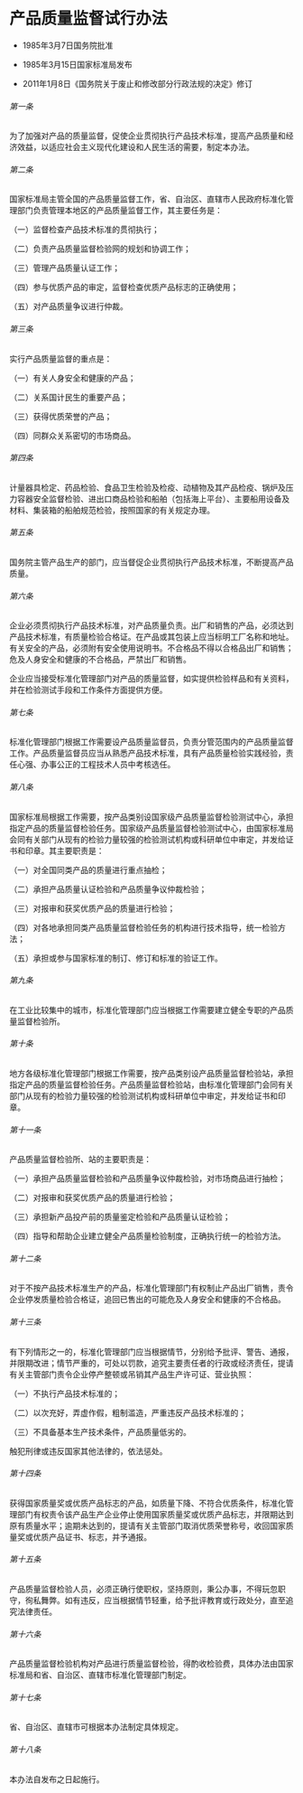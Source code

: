 # 产品质量监督试行办法

- 1985年3月7日国务院批准

- 1985年3月15日国家标准局发布

- 2011年1月8日《国务院关于废止和修改部分行政法规的决定》修订

<!-- INFO END -->

###### 第一条

为了加强对产品的质量监督，促使企业贯彻执行产品技术标准，提高产品质量和经济效益，以适应社会主义现代化建设和人民生活的需要，制定本办法。

###### 第二条

国家标准局主管全国的产品质量监督工作，省、自治区、直辖市人民政府标准化管理部门负责管理本地区的产品质量监督工作，其主要任务是：

（一）监督检查产品技术标准的贯彻执行；

（二）负责产品质量监督检验网的规划和协调工作；

（三）管理产品质量认证工作；

（四）参与优质产品的审定，监督检查优质产品标志的正确使用；

（五）对产品质量争议进行仲裁。

###### 第三条

实行产品质量监督的重点是：

（一）有关人身安全和健康的产品；

（二）关系国计民生的重要产品；

（三）获得优质荣誉的产品；

（四）同群众关系密切的市场商品。

###### 第四条

计量器具检定、药品检验、食品卫生检验及检疫、动植物及其产品检疫、锅炉及压力容器安全监督检验、进出口商品检验和船舶（包括海上平台）、主要船用设备及材料、集装箱的船舶规范检验，按照国家的有关规定办理。

###### 第五条

国务院主管产品生产的部门，应当督促企业贯彻执行产品技术标准，不断提高产品质量。

###### 第六条

企业必须贯彻执行产品技术标准，对产品质量负责。出厂和销售的产品，必须达到产品技术标准，有质量检验合格证。在产品或其包装上应当标明工厂名称和地址。有关安全的产品，必须附有安全使用说明书。不合格品不得以合格品出厂和销售；危及人身安全和健康的不合格品，严禁出厂和销售。

企业应当接受标准化管理部门对产品的质量监督，如实提供检验样品和有关资料，并在检验测试手段和工作条件方面提供方便。

###### 第七条

标准化管理部门根据工作需要设产品质量监督员，负责分管范围内的产品质量监督工作。产品质量监督员应当从熟悉产品技术标准，具有产品质量检验实践经验，责任心强、办事公正的工程技术人员中考核选任。

###### 第八条

国家标准局根据工作需要，按产品类别设国家级产品质量监督检验测试中心，承担指定产品的质量监督检验任务。国家级产品质量监督检验测试中心，由国家标准局会同有关部门从现有的检验力量较强的检验测试机构或科研单位中审定，并发给证书和印章。其主要职责是：

（一）对全国同类产品的质量进行重点抽检；

（二）承担产品质量认证检验和产品质量争议仲裁检验；

（三）对报审和获奖优质产品的质量进行检验；

（四）对各地承担同类产品质量监督检验任务的机构进行技术指导，统一检验方法；

（五）承担或参与国家标准的制订、修订和标准的验证工作。

###### 第九条

在工业比较集中的城市，标准化管理部门应当根据工作需要建立健全专职的产品质量监督检验所。

###### 第十条

地方各级标准化管理部门根据工作需要，按产品类别设产品质量监督检验站，承担指定产品的质量监督检验任务。产品质量监督检验站，由标准化管理部门会同有关部门从现有的检验力量较强的检验测试机构或科研单位中审定，并发给证书和印章。

###### 第十一条

产品质量监督检验所、站的主要职责是：

（一）承担产品质量监督检验和产品质量争议仲裁检验，对市场商品进行抽检；

（二）对报审和获奖优质产品的质量进行检验；

（三）承担新产品投产前的质量鉴定检验和产品质量认证检验；

（四）指导和帮助企业建立健全产品质量检验制度，正确执行统一的检验方法。

###### 第十二条

对于不按产品技术标准生产的产品，标准化管理部门有权制止产品出厂销售，责令企业停发质量检验合格证，追回已售出的可能危及人身安全和健康的不合格品。

###### 第十三条

有下列情形之一的，标准化管理部门应当根据情节，分别给予批评、警告、通报，并限期改进；情节严重的，可处以罚款，追究主要责任者的行政或经济责任，提请有关主管部门责令企业停产整顿或吊销其产品生产许可证、营业执照：

（一）不执行产品技术标准的；

（二）以次充好，弄虚作假，粗制滥造，严重违反产品技术标准的；

（三）不具备基本生产技术条件，产品质量低劣的。

触犯刑律或违反国家其他法律的，依法惩处。

###### 第十四条

获得国家质量奖或优质产品标志的产品，如质量下降、不符合优质条件，标准化管理部门有权责令该产品生产企业停止使用国家质量奖或优质产品标志，并限期达到原有质量水平；逾期未达到的，提请有关主管部门取消优质荣誉称号，收回国家质量奖或优质产品证书、标志，并予通报。

###### 第十五条

产品质量监督检验人员，必须正确行使职权，坚持原则，秉公办事，不得玩忽职守，徇私舞弊。如有违反，应当根据情节轻重，给予批评教育或行政处分，直至追究法律责任。

###### 第十六条

产品质量监督检验机构对产品进行质量监督检验，得酌收检验费，具体办法由国家标准局和省、自治区、直辖市标准化管理部门制定。

###### 第十七条

省、自治区、直辖市可根据本办法制定具体规定。

###### 第十八条

本办法自发布之日起施行。
